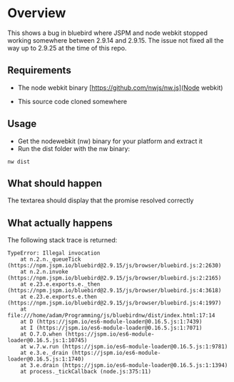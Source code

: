 Overview
========

This shows a bug in bluebird where JSPM and node webkit stopped working
somewhere between 2.9.14 and 2.9.15. The issue not fixed all the way up
to 2.9.25 at the time of this repo.

## Requirements

* The node webkit binary
[https://github.com/nwjs/nw.js](Node webkit)

* This source code cloned somewhere

## Usage

* Get the nodewebkit (nw) binary for your platform and extract it
* Run the dist folder with the nw binary:


```shell
nw dist
```

## What should happen

The textarea should display that the promise resolved correctly

## What actually happens

The following stack trace is returned:

```
TypeError: Illegal invocation
    at n.2.n._queueTick (https://npm.jspm.io/bluebird@2.9.15/js/browser/bluebird.js:2:2630)
    at n.2.n.invoke (https://npm.jspm.io/bluebird@2.9.15/js/browser/bluebird.js:2:2165)
    at e.23.e.exports.e._then (https://npm.jspm.io/bluebird@2.9.15/js/browser/bluebird.js:4:3618)
    at e.23.e.exports.e.then (https://npm.jspm.io/bluebird@2.9.15/js/browser/bluebird.js:4:1997)
    at file:///home/adam/Programming/js/bluebirdnw/dist/index.html:17:14
    at D (https://jspm.io/es6-module-loader@0.16.5.js:1:7439)
    at I (https://jspm.io/es6-module-loader@0.16.5.js:1:7071)
    at O.7.O.when (https://jspm.io/es6-module-loader@0.16.5.js:1:10745)
    at w.7.w.run (https://jspm.io/es6-module-loader@0.16.5.js:1:9781)
    at e.3.e._drain (https://jspm.io/es6-module-loader@0.16.5.js:1:1740)
    at 3.e.drain (https://jspm.io/es6-module-loader@0.16.5.js:1:1394)
    at process._tickCallback (node.js:375:11)
```
